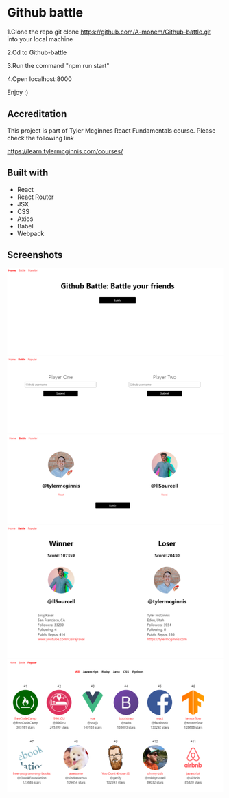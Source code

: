 # Github battle

1.Clone the repo git clone https://github.com/A-monem/Github-battle.git into your local machine

2.Cd to Github-battle

3.Run the command "npm run start"

4.Open localhost:8000

Enjoy :)


## Accreditation

This project is part of Tyler Mcginnes React Fundamentals course. Please check the following link

https://learn.tylermcginnis.com/courses/

## Built with

* React
* React Router
* JSX
* CSS
* Axios
* Babel
* Webpack


## Screenshots

![Home page screenshot](/screenshots/Capture.png)
![Battle 1 screenshot](/screenshots/Capture2.png)
![Battle 2 screenshot](/screenshots/Capture3.png)
![Battle 3 screenshot](/screenshots/Capture4.png)
![Popular Repos screenshot](/screenshots/Capture5.png)
